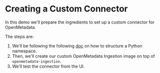 # Creating a Custom Connector

In this demo we'll prepare the ingredients to set up a custom connector for OpenMetadata.

The steps are:
1. We'll be following the following [doc](https://docs.open-metadata.org/sdk/python/build-connector/source#for-consumers-of-openmetadata-ingestion-to-define-custom-connectors-in-their-own-package-with-same-namespace)
on how to structure a Python namespace.
2. Then, we'll create our custom OpenMetadata Ingestion image on top of `openmetadata-ingestion`.
3. We'll test the connector from the UI.
